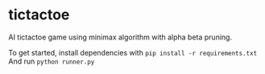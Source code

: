 # tictactoe
AI tictactoe game using minimax algorithm with alpha beta pruning.

To get started, install dependencies with ``` pip install -r requirements.txt ```<br>
And run ``` python runner.py ```
